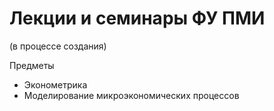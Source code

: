 # Лекции и семинары ФУ ПМИ 
(в процессе создания)

Предметы
* Эконометрика
* Моделирование микроэкономических процессов	
